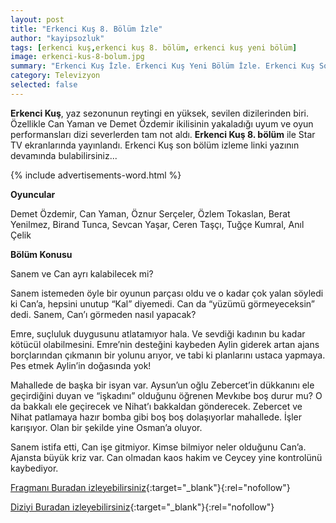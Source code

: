 ```yaml
---
layout: post
title: "Erkenci Kuş 8. Bölüm İzle"
author: "kayipsozluk"
tags: [erkenci kuş,erkenci kuş 8. bölüm, erkenci kuş yeni bölüm]
image: erkenci-kus-8-bolum.jpg
summary: "Erkenci Kuş İzle. Erkenci Kuş Yeni Bölüm İzle. Erkenci Kuş Son Bölüm İzle. Erkenci Kuş 8. Bölüm İzle"
category: Televizyon
selected: false  
---
```


**Erkenci Kuş**, yaz sezonunun reytingi en yüksek, sevilen dizilerinden biri. Özellikle Can Yaman ve Demet Özdemir ikilisinin yakaladığı uyum ve oyun performansları dizi severlerden tam not aldı. **Erkenci Kuş 8. bölüm** ile Star TV ekranlarında yayınlandı. Erkenci Kuş son bölüm izleme linki yazının devamında bulabilirsiniz...

{% include advertisements-word.html %}

**Oyuncular**

Demet Özdemir, Can Yaman, Öznur Serçeler, Özlem Tokaslan, Berat Yenilmez, Birand Tunca, Sevcan Yaşar, Ceren Taşçı, Tuğçe Kumral, Anıl Çelik

**Bölüm Konusu**

Sanem ve Can ayrı kalabilecek mi?

Sanem istemeden öyle bir oyunun parçası oldu ve o kadar çok yalan söyledi ki Can’a, hepsini unutup “Kal” diyemedi. Can da “yüzümü görmeyeceksin” dedi. Sanem, Can’ı görmeden nasıl yapacak? 

Emre, suçluluk duygusunu atlatamıyor hala. Ve sevdiği kadının bu kadar kötücül olabilmesini. Emre’nin desteğini kaybeden Aylin giderek artan ajans borçlarından çıkmanın bir yolunu arıyor, ve tabi ki planlarını ustaca yapmaya. Pes etmek Aylin’in doğasında yok!

Mahallede de başka bir isyan var. Aysun’un oğlu Zebercet’in dükkanını ele geçirdiğini duyan ve “işkadını” olduğunu öğrenen Mevkıbe boş durur mu? O da bakkalı ele geçirecek ve Nihat’ı bakkaldan gönderecek. Zebercet ve Nihat patlamaya hazır bomba gibi boş boş dolaşıyorlar mahallede. İşler karışıyor. Olan bir şekilde yine Osman’a oluyor. 

Sanem istifa etti, Can işe gitmiyor. Kimse bilmiyor neler olduğunu Can’a. Ajansta büyük kriz var. Can olmadan kaos hakim ve Ceycey yine kontrolünü kaybediyor.

[Fragmanı Buradan izleyebilirsiniz](https://www.startv.com.tr/dizi/erkenci-kus/fragmanlar/8-bolum-fragmani){:target="_blank"}{:rel="nofollow"}

[Diziyi Buradan izleyebilirsiniz](https://www.startv.com.tr/dizi/erkenci-kus/bolumler/8-bolum){:target="_blank"}{:rel="nofollow"}


